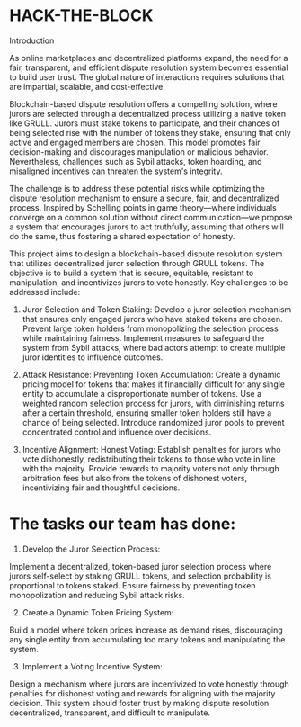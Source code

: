 # HACK-THE-BLOCK

Introduction

As online marketplaces and decentralized platforms expand, the need for a fair, transparent, and efficient dispute resolution system becomes essential to build user trust. The global nature of interactions requires solutions that are impartial, scalable, and cost-effective.


Blockchain-based dispute resolution offers a compelling solution, where jurors are selected through a decentralized process utilizing a native token like GRULL. Jurors must stake tokens to participate, and their chances of being selected rise with the number of tokens they stake, ensuring that only active and engaged members are chosen. This model promotes fair decision-making and discourages manipulation or malicious behavior. Nevertheless, challenges such as Sybil attacks, token hoarding, and misaligned incentives can threaten the system's integrity.


The challenge is to address these potential risks while optimizing the dispute resolution mechanism to ensure a secure, fair, and decentralized process. Inspired by Schelling points in game theory—where individuals converge on a common solution without direct communication—we propose a system that encourages jurors to act truthfully, assuming that others will do the same, thus fostering a shared expectation of honesty.


This project aims to design a blockchain-based dispute resolution system that utilizes decentralized juror selection through GRULL tokens. The objective is to build a system that is secure, equitable, resistant to manipulation, and incentivizes jurors to vote honestly. Key challenges to be addressed include:

1. Juror Selection and Token Staking: Develop a juror selection mechanism that ensures only engaged jurors who have staked tokens are chosen. Prevent large token holders from monopolizing the selection process while maintaining fairness. Implement measures to safeguard the system from Sybil attacks, where bad actors attempt to create multiple juror identities to influence outcomes.

2. Attack Resistance: Preventing Token Accumulation: Create a dynamic pricing model for tokens that makes it financially difficult for any single entity to accumulate a disproportionate number of tokens. Use a weighted random selection process for jurors, with diminishing returns after a certain threshold, ensuring smaller token holders still have a chance of being selected. Introduce randomized juror pools to prevent concentrated control and influence over decisions.

3. Incentive Alignment: Honest Voting: Establish penalties for jurors who vote dishonestly, redistributing their tokens to those who vote in line with the majority. Provide rewards to majority voters not only through arbitration fees but also from the tokens of dishonest voters, incentivizing fair and thoughtful decisions.

# The tasks our team has done:

1. Develop the Juror Selection Process:

Implement a decentralized, token-based juror selection process where jurors self-select by staking GRULL tokens, and selection probability is proportional to tokens staked.
Ensure fairness by preventing token monopolization and reducing Sybil attack risks.

2. Create a Dynamic Token Pricing System:

Build a model where token prices increase as demand rises, discouraging any single entity from accumulating too many tokens and manipulating the system.

3. Implement a Voting Incentive System:

Design a mechanism where jurors are incentivized to vote honestly through penalties for dishonest voting and rewards for aligning with the majority decision.
This system should foster trust by making dispute resolution decentralized, transparent, and difficult to manipulate.
